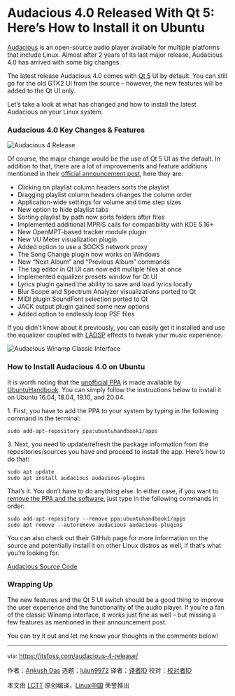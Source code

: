 [#]: collector: (lujun9972)
[#]: translator: (geekpi)
[#]: reviewer: ( )
[#]: publisher: ( )
[#]: url: ( )
[#]: subject: (Audacious 4.0 Released With Qt 5: Here’s How to Install it on Ubuntu)
[#]: via: (https://itsfoss.com/audacious-4-release/)
[#]: author: (Ankush Das https://itsfoss.com/author/ankush/)

Audacious 4.0 Released With Qt 5: Here’s How to Install it on Ubuntu
======

[Audacious][1] is an open-source audio player available for multiple platforms that include Linux. Almost after 2 years of its last major release, Audacious 4.0 has arrived with some big changes.

The latest release Audacious 4.0 comes with [Qt 5][2] UI by default. You can still go for the old GTK2 UI from the source – however, the new features will be added to the Qt UI only.

Let’s take a look at what has changed and how to install the latest Audacious on your Linux system.

### Audacious 4.0 Key Changes &amp; Features

![Audacious 4 Release][3]

Of course, the major change would be the use of Qt 5 UI as the default. In addition to that, there are a lot of improvements and feature additions mentioned in their [official announcement post][4], here they are:

  * Clicking on playlist column headers sorts the playlist
  * Dragging playlist column headers changes the column order
  * Application-wide settings for volume and time step sizes
  * New option to hide playlist tabs
  * Sorting playlist by path now sorts folders after files
  * Implemented additional MPRIS calls for compatibility with KDE 5.16+
  * New OpenMPT-based tracker module plugin
  * New VU Meter visualization plugin
  * Added option to use a SOCKS network proxy
  * The Song Change plugin now works on Windows
  * New “Next Album” and “Previous Album” commands
  * The tag editor in Qt UI can now edit multiple files at once
  * Implemented equalizer presets window for Qt UI
  * Lyrics plugin gained the ability to save and load lyrics locally
  * Blur Scope and Spectrum Analyzer visualizations ported to Qt
  * MIDI plugin SoundFont selection ported to Qt
  * JACK output plugin gained some new options
  * Added option to endlessly loop PSF files



If you didn’t know about it previously, you can easily get it installed and use the equalizer coupled with [LADSP][5] effects to tweak your music experience.

![Audacious Winamp Classic Interface][6]

### How to Install Audacious 4.0 on Ubuntu

It is worth noting that the [unofficial PPA][7] is made available by [UbuntuHandbook][8]. You can simply follow the instructions below to install it on Ubuntu 16.04, 18.04, 19.10, and 20.04.

1\. First, you have to add the PPA to your system by typing in the following command in the terminal:

```
sudo add-apt-repository ppa:ubuntuhandbook1/apps
```

3\. Next, you need to update/refresh the package information from the repositories/sources you have and proceed to install the app. Here’s how to do that:

```
sudo apt update
sudo apt install audacious audacious-plugins
```

That’s it. You don’t have to do anything else. In either case, if you want to [remove the PPA and the software][9], just type in the following commands in order:

```
sudo add-apt-repository --remove ppa:ubuntuhandbook1/apps
sudo apt remove --autoremove audacious audacious-plugins
```

You can also check out their GitHub page for more information on the source and potentially install it on other Linux distros as well, if that’s what you’re looking for.

[Audacious Source Code][10]

### Wrapping Up

The new features and the Qt 5 UI switch should be a good thing to improve the user experience and the functionality of the audio player. If you’re a fan of the classic Winamp interface, it works just fine as well – but missing a few features as mentioned in their announcement post.

You can try it out and let me know your thoughts in the comments below!

--------------------------------------------------------------------------------

via: https://itsfoss.com/audacious-4-release/

作者：[Ankush Das][a]
选题：[lujun9972][b]
译者：[译者ID](https://github.com/译者ID)
校对：[校对者ID](https://github.com/校对者ID)

本文由 [LCTT](https://github.com/LCTT/TranslateProject) 原创编译，[Linux中国](https://linux.cn/) 荣誉推出

[a]: https://itsfoss.com/author/ankush/
[b]: https://github.com/lujun9972
[1]: https://audacious-media-player.org
[2]: https://doc.qt.io/qt-5/qt5-intro.html
[3]: https://i0.wp.com/itsfoss.com/wp-content/uploads/2020/03/audacious-4-release.jpg?ssl=1
[4]: https://audacious-media-player.org/news/45-audacious-4-0-released
[5]: https://www.ladspa.org/
[6]: https://i2.wp.com/itsfoss.com/wp-content/uploads/2020/03/audacious-winamp.jpg?ssl=1
[7]: https://itsfoss.com/ppa-guide/
[8]: http://ubuntuhandbook.org/index.php/2020/03/audacious-4-0-released-qt5-ui/
[9]: https://itsfoss.com/how-to-remove-or-delete-ppas-quick-tip/
[10]: https://github.com/audacious-media-player/audacious
